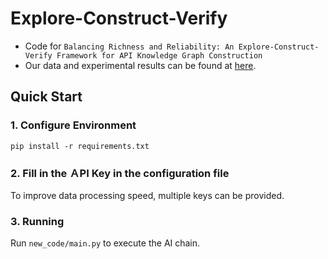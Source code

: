 # Explore-Construct-Verify
- Code for ``Balancing Richness and Reliability: An Explore-Construct-Verify Framework for API Knowledge Graph Construction``
- Our data and experimental results can be found at [here](https://drive.google.com/file/d/1B6zJLcdFCfRS5niWWh1-_CU7Qi1QmzF3/view?usp=sharing).

## Quick Start

### 1. Configure Environment
`pip install -r requirements.txt`

### 2. Fill in the ＡPI Key in the configuration file
To improve data processing speed, multiple keys can be provided.

### 3. Running
Run `new_code/main.py` to execute the AI chain.
